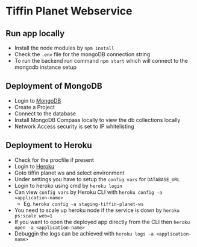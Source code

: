 # Tiffin Planet Webservice

## Run app locally

- Install the node modules by `npm install`
- Check the `.env` file for the mongoDB connection string
- To run the backend run command `npm start` which will connect to the mongodb instance setup

## Deployment of MongoDB

- Login to [MongoDB](https://cloud.mongodb.com/)
- Create a Project
- Connect to the database
- Install MongoDB Compass locally to view the db collections locally
- Network Access security is set to IP whitelisting

## Deployment to Heroku

- Check for the procfile if present
- Login to [Heroku](https://dashboard.heroku.com/)
- Goto tiffin planet ws and select environment
- Under settings you have to setup the `config vars` for `DATABASE_URL`
- Login to heroko using cmd by `heroku login`
- Can view `config vars` by Heroku CLI with `heroku config -a <application-name>`
  - Eg. `heroku config -a staging-tiffin-planet-ws`
- You need to scale up heroku node if the service is down by `heroku ps:scale web=1`
- If you want to open the deployed app directly from the CLI then `heroku open -a <application-name>`
- Debuggin the logs can be achieved with `heroku logs -a <application-name>`
